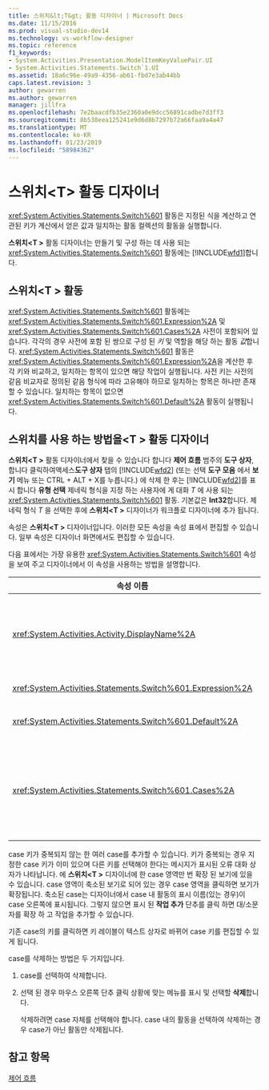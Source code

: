```yaml
---
title: 스위치&lt;T&gt; 활동 디자이너 | Microsoft Docs
ms.date: 11/15/2016
ms.prod: visual-studio-dev14
ms.technology: vs-workflow-designer
ms.topic: reference
f1_keywords:
- System.Activities.Presentation.ModelItemKeyValuePair.UI
- System.Activities.Statements.Switch`1.UI
ms.assetid: 18a6c96e-49a9-4356-ab61-fbd7e3ab44bb
caps.latest.revision: 3
author: gewarren
ms.author: gewarren
manager: jillfra
ms.openlocfilehash: 7e2baacdfb35e2360a0e9dcc56891cadbe7d3ff3
ms.sourcegitcommit: 8b538eea125241e9d6d8b7297b72a66faa9a4a47
ms.translationtype: MT
ms.contentlocale: ko-KR
ms.lasthandoff: 01/23/2019
ms.locfileid: "58984362"
---
```

# <a name="switchlttgt-activity-designer"></a>스위치&lt;T&gt; 활동 디자이너
<xref:System.Activities.Statements.Switch%601> 활동은 지정된 식을 계산하고 연관된 키가 계산에서 얻은 값과 일치하는 활동 컬렉션의 활동을 실행합니다.  
  
 **스위치\<T >** 활동 디자이너는 만들기 및 구성 하는 데 사용 되는 <xref:System.Activities.Statements.Switch%601> 활동에는 [!INCLUDE[wfd1](../includes/wfd1-md.md)]합니다.  
  
## <a name="the-switchtactivity"></a>스위치\<T > 활동  
 <xref:System.Activities.Statements.Switch%601> 활동에는 <xref:System.Activities.Statements.Switch%601.Expression%2A> 및 <xref:System.Activities.Statements.Switch%601.Cases%2A> 사전이 포함되어 있습니다. 각각의 경우 사전에 포함 된 쌍으로 구성 된 *키* 및 역할을 해당 하는 활동 *값*합니다. <xref:System.Activities.Statements.Switch%601> 활동은 <xref:System.Activities.Statements.Switch%601.Expression%2A>을 계산한 후 각 키와 비교하고, 일치하는 항목이 있으면 해당 작업이 실행됩니다. 사전 키는 사전의 같음 비교자로 정의된 같음 형식에 따라 고유해야 하므로 일치하는 항목은 하나만 존재할 수 있습니다. 일치하는 항목이 없으면 <xref:System.Activities.Statements.Switch%601.Default%2A> 활동이 실행됩니다.  
  
## <a name="how-to-use-the-switcht-activity-designer"></a>스위치를 사용 하는 방법을\<T > 활동 디자이너  
 **스위치\<T >** 활동 디자이너에서 찾을 수 있습니다 합니다 **제어 흐름** 범주의 **도구 상자**, 합니다 클릭하여액세스**도구 상자** 탭의 [!INCLUDE[wfd2](../includes/wfd2-md.md)] (또는 선택 **도구 모음** 에서 **보기** 메뉴 또는 CTRL + ALT + X를 누릅니다.) 에 삭제 한 후는 [!INCLUDE[wfd2](../includes/wfd2-md.md)]를 표시 합니다 **유형 선택** 제네릭 형식을 지정 하는 사용자에 게 대화 *T* 에 사용 되는 <xref:System.Activities.Statements.Switch%601> 활동. 기본값은 **Int32**합니다. 제네릭 형식 *T* 을 선택한 후에 **스위치\<T >** 디자이너가 워크플로 디자이너에 추가 됩니다.  
  
 속성은 **스위치\<T >** 디자이너입니다. 이러한 모든 속성을 속성 표에서 편집할 수 있습니다. 일부 속성은 디자이너 화면에서도 편집할 수 있습니다.  
  
 다음 표에서는 가장 유용한 <xref:System.Activities.Statements.Switch%601> 속성을 보여 주고 디자이너에서 이 속성을 사용하는 방법을 설명합니다.  
  
|속성 이름|필수|사용법|  
|-------------------|--------------|-----------|  
|<xref:System.Activities.Activity.DisplayName%2A>|False|<xref:System.Activities.Statements.Switch%601> 활동 디자이너의 이름을 지정합니다. 기본값은 스위치\<Int32 >. 값을 편집할 수 있습니다 합니다 **속성** 창 하거나 디자이너 머리글에서 직접.<br /><br /> <xref:System.Activities.Activity.DisplayName%2A>은 꼭 필요하지 않더라도 사용하는 것이 좋습니다.|  
|<xref:System.Activities.Statements.Switch%601.Expression%2A>|True|실행할 case를 결정하기 위해 case 컬렉션의 키와 비교하는 데 사용할 식을 지정합니다.|  
|<xref:System.Activities.Statements.Switch%601.Default%2A>||일치하는 항목이 없는 경우에 실행할 활동을 지정합니다. 클릭 합니다 **작업 추가** 열려는 디자이너에서 단추를 **기본** 상자 활동을 삭제할 수 있습니다.|  
|<xref:System.Activities.Statements.Switch%601.Cases%2A>||계산할 case를 지정합니다. Case를 추가 하려면 클릭 합니다 **새 사례 추가** 아래쪽의 단추 **스위치\<T >** 디자이너입니다. 단추 텍스트 변경 (스위치를 추가 하는 경우 제네릭 형식을 선택한 경우 콤보 상자\<T > String 또는 Enum). 키를 추가한 후는 **Case 값** 상자에서 case 영역이 확장 되 고 작업을 삭제할 수 있습니다 위치 경우의 실행 논리를 정의할 여기에 작업 놓기"힌트 텍스트가 있습니다.|  
  
 case 키가 중복되지 않는 한 여러 case를 추가할 수 있습니다. 키가 중복되는 경우 지정한 case 키가 이미 있으며 다른 키를 선택해야 한다는 메시지가 표시된 오류 대화 상자가 나타납니다. 에 **스위치\<T >** 디자이너에 한 case 영역만 번 확장 된 보기에 있을 수 있습니다. case 영역이 축소된 보기로 되어 있는 경우 case 영역을 클릭하면 보기가 확장됩니다. 축소된 case는 디자이너에서 case 내 활동의 표시 이름(있는 경우)이 case 오른쪽에 표시됩니다. 그렇지 않으면 표시 된 **작업 추가** 단추를 클릭 하면 대/소문자를 확장 하 고 작업을 추가할 수 있습니다.  
  
 기존 case의 키를 클릭하면 키 레이블이 텍스트 상자로 바뀌어 case 키를 편집할 수 있게 됩니다.  
  
 case를 삭제하는 방법은 두 가지입니다.  
  
1. case를 선택하여 삭제합니다.  
  
2. 선택 된 경우 마우스 오른쪽 단추 클릭 상황에 맞는 메뉴를 표시 및 선택할 **삭제**합니다.  
  
   삭제하려면 case 자체를 선택해야 합니다. case 내의 활동을 선택하여 삭제하는 경우 case가 아닌 활동만 삭제됩니다.  
  
## <a name="see-also"></a>참고 항목  
 [제어 흐름](../workflow-designer/control-flow-activity-designers.md)